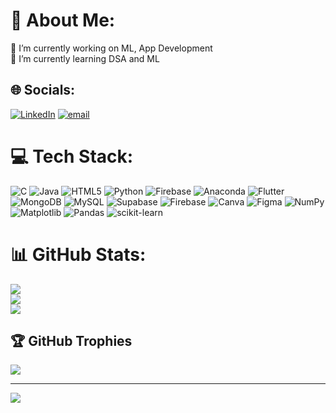 # 💫 About Me:
🔭 I’m currently working on ML, App Development<br>🌱 I’m currently learning DSA and ML<br>


## 🌐 Socials:
[![LinkedIn](https://img.shields.io/badge/LinkedIn-%230077B5.svg?logo=linkedin&logoColor=white)](https://linkedin.com/in/arun-srinivas-a-64535b322) [![email](https://img.shields.io/badge/Email-D14836?logo=gmail&logoColor=white)](mailto:i.am.arun.srinivas.college@gmail.com) 

# 💻 Tech Stack:
![C](https://img.shields.io/badge/c-%2300599C.svg?style=flat&logo=c&logoColor=white) ![Java](https://img.shields.io/badge/java-%23ED8B00.svg?style=flat&logo=openjdk&logoColor=white) ![HTML5](https://img.shields.io/badge/html5-%23E34F26.svg?style=flat&logo=html5&logoColor=white) ![Python](https://img.shields.io/badge/python-3670A0?style=flat&logo=python&logoColor=ffdd54) ![Firebase](https://img.shields.io/badge/firebase-%23039BE5.svg?style=flat&logo=firebase) ![Anaconda](https://img.shields.io/badge/Anaconda-%2344A833.svg?style=flat&logo=anaconda&logoColor=white) ![Flutter](https://img.shields.io/badge/Flutter-%2302569B.svg?style=flat&logo=Flutter&logoColor=white) ![MongoDB](https://img.shields.io/badge/MongoDB-%234ea94b.svg?style=flat&logo=mongodb&logoColor=white) ![MySQL](https://img.shields.io/badge/mysql-4479A1.svg?style=flat&logo=mysql&logoColor=white) ![Supabase](https://img.shields.io/badge/Supabase-3ECF8E?style=flat&logo=supabase&logoColor=white) ![Firebase](https://img.shields.io/badge/firebase-a08021?style=flat&logo=firebase&logoColor=ffcd34) ![Canva](https://img.shields.io/badge/Canva-%2300C4CC.svg?style=flat&logo=Canva&logoColor=white) ![Figma](https://img.shields.io/badge/figma-%23F24E1E.svg?style=flat&logo=figma&logoColor=white) ![NumPy](https://img.shields.io/badge/numpy-%23013243.svg?style=flat&logo=numpy&logoColor=white) ![Matplotlib](https://img.shields.io/badge/Matplotlib-%23ffffff.svg?style=flat&logo=Matplotlib&logoColor=black) ![Pandas](https://img.shields.io/badge/pandas-%23150458.svg?style=flat&logo=pandas&logoColor=white) ![scikit-learn](https://img.shields.io/badge/scikit--learn-%23F7931E.svg?style=flat&logo=scikit-learn&logoColor=white)
# 📊 GitHub Stats:
![](https://github-readme-stats.vercel.app/api?username=Arun-Srinivas&theme=aura&hide_border=false&include_all_commits=false&count_private=false)<br/>
![](https://nirzak-streak-stats.vercel.app/?user=Arun-Srinivas&theme=aura&hide_border=false)<br/>
![](https://github-readme-stats.vercel.app/api/top-langs/?username=Arun-Srinivas&theme=aura&hide_border=false&include_all_commits=false&count_private=false&layout=compact)

## 🏆 GitHub Trophies
![](https://github-profile-trophy.vercel.app/?username=Arun-Srinivas&theme=aura&no-frame=false&no-bg=false&margin-w=4)


---
[![](https://visitcount.itsvg.in/api?id=Arun-Srinivas&icon=0&color=0)](https://visitcount.itsvg.in)

<!-- Proudly created with GPRM ( https://gprm.itsvg.in ) -->
